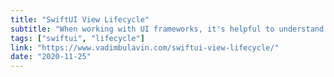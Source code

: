 ```yaml
---
title: "SwiftUI View Lifecycle"
subtitle: "When working with UI frameworks, it's helpful to understand the lifecycle of the views which make up our interface. Knowing what and when events will occur enables us to perform our actions at the right time. In this post, Vadim Bulavin explores the three phases of the SwiftUI view lifecycle, describing the series of events that happen from the creation of a view to its destruction."
tags: ["swiftui", "lifecycle"]
link: "https://www.vadimbulavin.com/swiftui-view-lifecycle/"
date: "2020-11-25"
---
```

